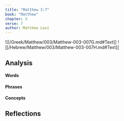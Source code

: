 ```yaml
---
title: "Matthew 3:7"
book: "Matthew"
chapter: 3
verse: 7
author: Matthew Levi
---
```

![[/Greek/Matthew/003/Matthew-003-007G.md#Text]]
![[/Hebrew/Matthew/003/Matthew-003-007H.md#Text]]

## Analysis

#### Words

#### Phrases

#### Concepts

## Reflections
